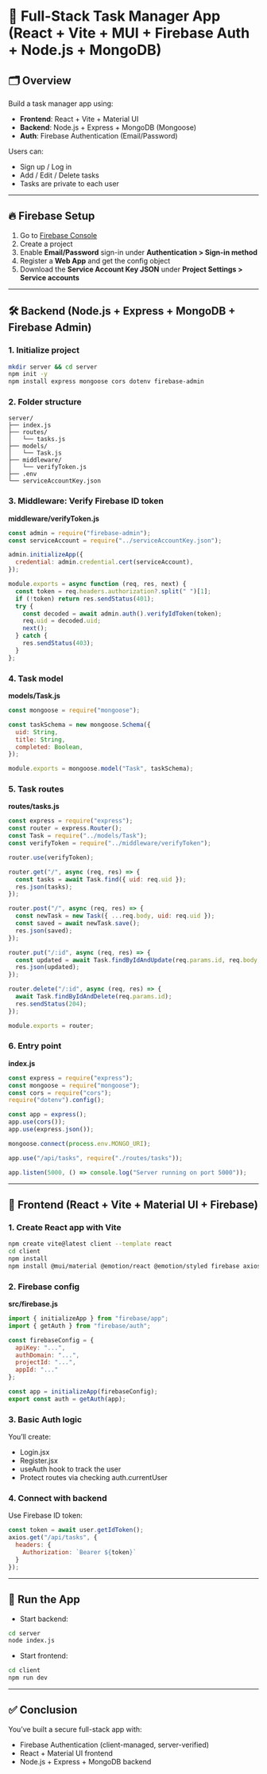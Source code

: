 # 🧠 Full-Stack Task Manager App (React + Vite + MUI + Firebase Auth + Node.js + MongoDB)

## 🗂️ Overview

Build a task manager app using:

- **Frontend**: React + Vite + Material UI  
- **Backend**: Node.js + Express + MongoDB (Mongoose)  
- **Auth**: Firebase Authentication (Email/Password)  

Users can:
- Sign up / Log in
- Add / Edit / Delete tasks
- Tasks are private to each user

---

## 🔥 Firebase Setup

1. Go to [Firebase Console](https://console.firebase.google.com)  
2. Create a project  
3. Enable **Email/Password** sign-in under **Authentication > Sign-in method**  
4. Register a **Web App** and get the config object  
5. Download the **Service Account Key JSON** under **Project Settings > Service accounts**

---

## 🛠️ Backend (Node.js + Express + MongoDB + Firebase Admin)

### 1. Initialize project

```bash
mkdir server && cd server
npm init -y
npm install express mongoose cors dotenv firebase-admin
```

### 2. Folder structure

```
server/
├── index.js
├── routes/
│   └── tasks.js
├── models/
│   └── Task.js
├── middleware/
│   └── verifyToken.js
├── .env
└── serviceAccountKey.json
```

### 3. Middleware: Verify Firebase ID token

**middleware/verifyToken.js**
```js
const admin = require("firebase-admin");
const serviceAccount = require("../serviceAccountKey.json");

admin.initializeApp({
  credential: admin.credential.cert(serviceAccount),
});

module.exports = async function (req, res, next) {
  const token = req.headers.authorization?.split(" ")[1];
  if (!token) return res.sendStatus(401);
  try {
    const decoded = await admin.auth().verifyIdToken(token);
    req.uid = decoded.uid;
    next();
  } catch {
    res.sendStatus(403);
  }
};
```

### 4. Task model

**models/Task.js**
```js
const mongoose = require("mongoose");

const taskSchema = new mongoose.Schema({
  uid: String,
  title: String,
  completed: Boolean,
});

module.exports = mongoose.model("Task", taskSchema);
```

### 5. Task routes

**routes/tasks.js**
```js
const express = require("express");
const router = express.Router();
const Task = require("../models/Task");
const verifyToken = require("../middleware/verifyToken");

router.use(verifyToken);

router.get("/", async (req, res) => {
  const tasks = await Task.find({ uid: req.uid });
  res.json(tasks);
});

router.post("/", async (req, res) => {
  const newTask = new Task({ ...req.body, uid: req.uid });
  const saved = await newTask.save();
  res.json(saved);
});

router.put("/:id", async (req, res) => {
  const updated = await Task.findByIdAndUpdate(req.params.id, req.body, { new: true });
  res.json(updated);
});

router.delete("/:id", async (req, res) => {
  await Task.findByIdAndDelete(req.params.id);
  res.sendStatus(204);
});

module.exports = router;
```

### 6. Entry point

**index.js**
```js
const express = require("express");
const mongoose = require("mongoose");
const cors = require("cors");
require("dotenv").config();

const app = express();
app.use(cors());
app.use(express.json());

mongoose.connect(process.env.MONGO_URI);

app.use("/api/tasks", require("./routes/tasks"));

app.listen(5000, () => console.log("Server running on port 5000"));
```

---

## 🎨 Frontend (React + Vite + Material UI + Firebase)

### 1. Create React app with Vite

```bash
npm create vite@latest client --template react
cd client
npm install
npm install @mui/material @emotion/react @emotion/styled firebase axios react-router-dom
```

### 2. Firebase config

**src/firebase.js**
```js
import { initializeApp } from "firebase/app";
import { getAuth } from "firebase/auth";

const firebaseConfig = {
  apiKey: "...",
  authDomain: "...",
  projectId: "...",
  appId: "..."
};

const app = initializeApp(firebaseConfig);
export const auth = getAuth(app);
```

### 3. Basic Auth logic

You’ll create:
- Login.jsx
- Register.jsx
- useAuth hook to track the user
- Protect routes via checking auth.currentUser

### 4. Connect with backend

Use Firebase ID token:
```js
const token = await user.getIdToken();
axios.get("/api/tasks", {
  headers: {
    Authorization: `Bearer ${token}`
  }
});
```

---

## 🚀 Run the App

- Start backend:
```bash
cd server
node index.js
```

- Start frontend:
```bash
cd client
npm run dev
```

---

## ✅ Conclusion

You’ve built a secure full-stack app with:
- Firebase Authentication (client-managed, server-verified)
- React + Material UI frontend
- Node.js + Express + MongoDB backend

